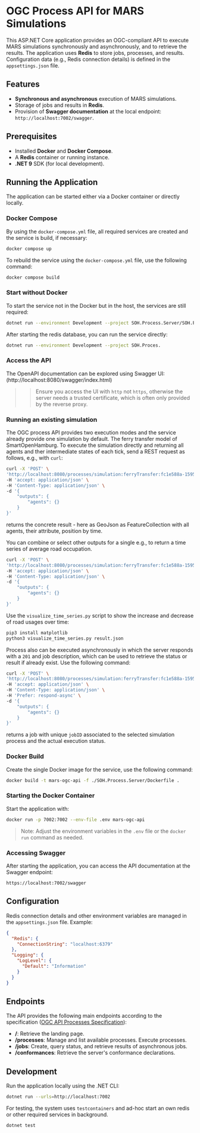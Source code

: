 # OGC Process API for MARS Simulations

This ASP.NET Core application provides an OGC-compliant API to execute MARS simulations synchronously and asynchronously, and to retrieve the results. The application uses **Redis** to store jobs, processes, and results. Configuration data (e.g., Redis connection details) is defined in the `appsettings.json` file.

## Features

- **Synchronous and asynchronous** execution of MARS simulations.  
- Storage of jobs and results in **Redis**.  
- Provision of **Swagger documentation** at the local endpoint: `http://localhost:7002/swagger`.

## Prerequisites

- Installed **Docker** and **Docker Compose**.  
- A **Redis** container or running instance.  
- **.NET 9** SDK (for local development).

## Running the Application

The application can be started either via a Docker container or directly locally.

### Docker Compose

By using the `docker-compose.yml` file, all required services are created and the service is build, if necessary:

```bash
docker compose up
```

To rebuild the service using the `docker-compose.yml` file, use the following command:

```bash
docker compose build
```

### Start without Docker

To start the service not in the Docker but in the host, the services are still required:

```bash
dotnet run --environment Development --project SOH.Process.Server/SOH.Process.Server.csproj
```

After starting the redis database, you can run the service directly:

```bash
dotnet run --environment Development --project SOH.Proces.
```

### Access the API

The OpenAPI documentation can be explored using Swagger UI: (http://localhost:8080/swagger/index.html)

>> Ensure you access the UI with `http` not `https`, otherwise the server needs a trusted certificate, which is often only provided by the reverse proxy.

### Running an existing simulation

The OGC process API provides two execution modes and the service already provide one simulation by default. The ferry transfer model of SmartOpenHamburg. To execute the simulation directly and returning all agents and ther intermediate states of each tick, send a REST request as follows, e.g., with `curl`: 
```bash
curl -X 'POST' \
'http://localhost:8080/processes/simulation:ferryTransfer:fc1e588a-1595-42a3-bd58-eba1382f54c0/execution' \
-H 'accept: application/json' \
-H 'Content-Type: application/json' \
-d '{
    "outputs": {
        "agents": {}
    }
}'
```

returns the concrete result - here as GeoJson as FeatureCollection with all agents, their attribute, position by time.

You can combine or select other outputs for a single e.g., to return a time series of average road occupation.  

```bash
curl -X 'POST' \
'http://localhost:8080/processes/simulation:ferryTransfer:fc1e588a-1595-42a3-bd58-eba1382f54c0/execution' \
-H 'accept: application/json' \
-H 'Content-Type: application/json' \
-d '{
    "outputs": {
        "agents": {}
    }
}'
```

Use the `visualize_time_series.py` script to show the increase and decrease of road usages over time:

```bash
pip3 install matplotlib
python3 visualize_time_series.py result.json
```

Process also can be executed asynchronously in which the server responds with a `201` and job description, which can be used to retrieve the status or result if already exist. Use the following command:

```bash
curl -X 'POST' \
'http://localhost:8080/processes/simulation:ferryTransfer:fc1e588a-1595-42a3-bd58-eba1382f54c0/execution' \
-H 'accept: application/json' \
-H 'Content-Type: application/json' \
-H 'Prefer: respond-async' \
-d '{
    "outputs": {
        "agents": {}
    }
}'
```
returns a job with unique ``jobID`` associated to the selected simulation process and the actual execution status.

### Docker Build

Create the single Docker image for the service, use the following command:

```bash
docker build -t mars-ogc-api -f ./SOH.Process.Server/Dockerfile .
```

### Starting the Docker Container

Start the application with:

```bash
docker run -p 7002:7002 --env-file .env mars-ogc-api
```

> Note: Adjust the environment variables in the `.env` file or the `docker run` command as needed.

### Accessing Swagger

After starting the application, you can access the API documentation at the Swagger endpoint:

```
https://localhost:7002/swagger
```

## Configuration

Redis connection details and other environment variables are managed in the `appsettings.json` file. Example:

```json
{
  "Redis": {
    "ConnectionString": "localhost:6379"
  },
  "Logging": {
    "LogLevel": {
      "Default": "Information"
    }
  }
}
```

## Endpoints

The API provides the following main endpoints according to the specification ([OGC API Processes Specification](https://docs.ogc.org/is/18-062r2/18-062r2.html#toc0)):

- **/**: Retrieve the landing page.
- **/processes**: Manage and list available processes. Execute processes.
- **/jobs**: Create, query status, and retrieve results of asynchronous jobs.
- **/conformances**: Retrieve the server's conformance declarations.

## Development

Run the application locally using the .NET CLI:

```bash
dotnet run --urls=http://localhost:7002
```

For testing, the system uses `testcontainers` and ad-hoc start an own redis or other required services in background.

```bash
dotnet test
```